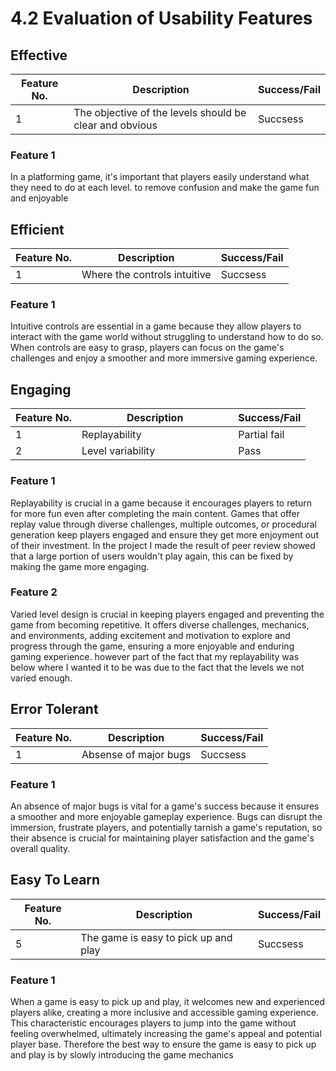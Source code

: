 # 4.2 Evaluation of Usability Features

## Effective

| Feature No. | Description                                              | Success/Fail |
| ----------- | -------------------------------------------------------- | ------------ |
| 1           | The objective of the levels should be clear and obvious  | Succsess     |

### Feature 1

In a platforming game, it's important that players easily understand what they need to do at each level. to remove confusion and make the game fun and enjoyable



## Efficient

| Feature No. | Description                  | Success/Fail |
| ----------- | ---------------------------- | ------------ |
| 1           | Where the controls intuitive | Succsess     |

### Feature 1

Intuitive controls are essential in a game because they allow players to interact with the game world without struggling to understand how to do so. When controls are easy to grasp, players can focus on the game's challenges and enjoy a smoother and more immersive gaming experience.

## Engaging

<table><thead><tr><th>Feature No.</th><th width="234.33333333333331">Description</th><th>Success/Fail</th></tr></thead><tbody><tr><td>1</td><td>Replayability</td><td>Partial fail</td></tr><tr><td>2</td><td>Level variability</td><td>Pass</td></tr></tbody></table>

### Feature 1

Replayability is crucial in a game because it encourages players to return for more fun even after completing the main content. Games that offer replay value through diverse challenges, multiple outcomes, or procedural generation keep players engaged and ensure they get more enjoyment out of their investment. In the project I made the result of peer review showed that a large portion of users wouldn't play again, this can be fixed by making the game more engaging.

### Feature 2

Varied level design is crucial in keeping players engaged and preventing the game from becoming repetitive. It offers diverse challenges, mechanics, and environments, adding excitement and motivation to explore and progress through the game, ensuring a more enjoyable and enduring gaming experience. however part of the fact that my replayability was below where I wanted it to be was due to the fact that the levels we not varied enough.

## Error Tolerant

| Feature No. | Description           | Success/Fail |
| ----------- | --------------------- | ------------ |
| 1           | Absense of major bugs | Succsess     |

### Feature 1

An absence of major bugs is vital for a game's success because it ensures a smoother and more enjoyable gameplay experience. Bugs can disrupt the immersion, frustrate players, and potentially tarnish a game's reputation, so their absence is crucial for maintaining player satisfaction and the game's overall quality.

## Easy To Learn

| Feature No. | Description                          | Success/Fail |
| ----------- | ------------------------------------ | ------------ |
| 5           | The game is easy to pick up and play | Succsess     |

### Feature 1

When a game is easy to pick up and play, it welcomes new and experienced players alike, creating a more inclusive and accessible gaming experience. This characteristic encourages players to jump into the game without feeling overwhelmed, ultimately increasing the game's appeal and potential player base. Therefore the best way to ensure the game is easy to pick up and play is by slowly introducing the game mechanics
